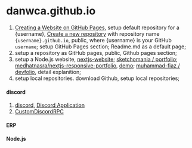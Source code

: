 # danwca.github.io

1. [Creating a Website on GitHub Pages](https://www.codecademy.com/article/creating-a-website-on-github-pages), setup default repository for a {username}, [Create a new repository](https://github.com/new) with repository name `{username}.github.io`, public, where {username} is your GitHub `username`; setup  GitHub Pages section; Readme.md as a default page; 
2. setup a repository as GitHub pages, public, Github pages section;
3. setup a Node.js website, [nextjs-website](https://github.com/topics/nextjs-website); [sketchomania / portfolio](https://github.com/sketchomania); [medhatnasra/nextjs-responsive-portfolio](https://github.com/medhatnasra/nextjs-responsive-portfolio), [demo](https://muhammadfiaz.com/); [muhammad-fiaz / devfolio](https://github.com/muhammad-fiaz/devfolio), detail explanition;
4. setup local repositories. download Github, setup local repositories; 


#### discord
1. [discord](https://discord.com),  [Discord Application](https://discord.com/developers/applications)
2. [CustomDiscordRPC](https://github.com/sotasan/customdiscordrpc)

#### ERP

#### Node.js

